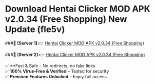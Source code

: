 # Download Hentai Clicker MOD APK v2.0.34 (Free Shopping) New Update (fle5v)  



###🔹 **[Server 1]** 👉 [Hentai Clicker MOD APK v2.0.34 (Free Shopping)](https://apkcomod.com?title=Hentai_Clicker_MOD_APK_v2.0.34_(Free_Shopping)) 

###🔹 **[Server 2]** 👉 [Hentai Clicker MOD APK v2.0.34 (Free Shopping)](https://apkcomod.com?title=Hentai_Clicker_MOD_APK_v2.0.34_(Free_Shopping))  

✅ **Fast & Safe – No redirects, no fake links  
✅ **100% Virus-Free & Verified** – Tested for security  
✅ **Premium Features Unlocked** – Enjoy full access  


